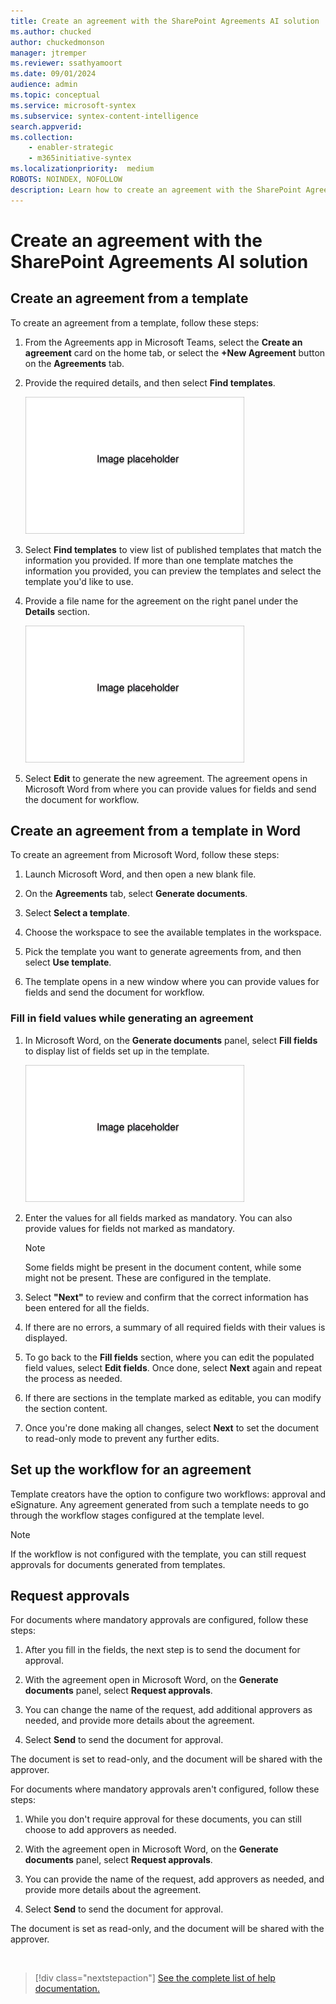 ```yaml
---
title: Create an agreement with the SharePoint Agreements AI solution
ms.author: chucked
author: chuckedmonson
manager: jtremper
ms.reviewer: ssathyamoort
ms.date: 09/01/2024
audience: admin
ms.topic: conceptual
ms.service: microsoft-syntex
ms.subservice: syntex-content-intelligence
search.appverid: 
ms.collection: 
    - enabler-strategic
    - m365initiative-syntex
ms.localizationpriority:  medium
ROBOTS: NOINDEX, NOFOLLOW
description: Learn how to create an agreement with the SharePoint Agreements AI solution.
---
```


# Create an agreement with the SharePoint Agreements AI solution

## Create an agreement from a template

To create an agreement from a template, follow these steps:

1. From the Agreements app in Microsoft Teams, select the **Create an agreement** card on the home tab, or select the **+New Agreement** button on the **Agreements** tab.

2. Provide the required details, and then select **Find templates**.

   ![A screenshot of <describe the screenshot>.](../../media/content-understanding/agreements-placeholder.png)

3. Select **Find templates** to view list of published templates that match the information you provided. If more than one template matches the information you provided, you can preview the templates and select the template you'd like to use.

4. Provide a file name for the agreement on the right panel under the **Details** section.

   ![A screenshot of <describe the screenshot>.](../../media/content-understanding/agreements-placeholder.png)

5. Select **Edit** to generate the new agreement. The agreement opens in Microsoft Word from where you can provide values for fields and send the document for workflow.

## Create an agreement from a template in Word

To create an agreement from Microsoft Word, follow these steps:

1. Launch Microsoft Word, and then open a new blank file.

2. On the **Agreements** tab, select **Generate documents**.

3. Select **Select a template**.

4. Choose the workspace to see the available templates in the workspace.

5. Pick the template you want to generate agreements from, and then select **Use template**.

6. The template opens in a new window where you can provide values for fields and send the document for workflow.

### Fill in field values while generating an agreement

1. In Microsoft Word, on the **Generate documents** panel, select **Fill fields**  to display list of fields set up in the template.

   ![A screenshot of <describe the screenshot>.](../../media/content-understanding/agreements-placeholder.png)

2. Enter the values for all fields marked as mandatory. You can also provide values for fields not marked as mandatory.

    > [!NOTE]
    > Some fields might be present in the document content, while some might not be present. These are configured in the template.

3. Select **"Next"** to review and confirm that the correct information has been entered for all the fields.

4. If there are no errors, a summary of all required fields with their values is displayed.

5. To go back to the **Fill fields** section, where you can edit the populated field values, select **Edit fields**. Once done, select **Next** again and repeat the process as needed.  

6. If there are sections in the template marked as editable, you can modify the section content.

7. Once you're done making all changes, select **Next** to set the document to read-only mode to prevent any further edits.

## Set up the workflow for an agreement

Template creators have the option to configure two workflows: approval and eSignature. Any agreement generated from such a template needs to go through the workflow stages configured at the template level.

> [!NOTE]
> If the workflow is not configured with the template, you can still request approvals for documents generated from templates.

## Request approvals

For documents where mandatory approvals are configured, follow these steps:

1. After you fill in the fields, the next step is to send the document for approval.

2. With the agreement open in Microsoft Word, on the **Generate documents** panel, select **Request approvals**.

3. You can change the name of the request, add additional approvers as needed, and provide more details about the agreement.

4. Select **Send** to send the document for approval.

The document is set to read-only, and the document will be shared with the approver.

For documents where mandatory approvals aren't configured, follow these steps:

1. While you don't require approval for these documents, you can still choose to add approvers as needed.

2. With the agreement open in Microsoft Word, on the **Generate documents** panel, select **Request approvals**.

3. You can provide the name of the request, add approvers as needed, and provide more details about the agreement.

4. Select **Send** to send the document for approval.

The document is set as read-only, and the document will be shared with the approver.

<!---
## Request eSignature

To be provided.
--->

<br>

> [!div class="nextstepaction"]
> [See the complete list of help documentation.](agreements-overview.md#help-documentation)